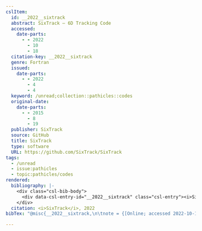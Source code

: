 ```yaml
---
cslItem:
  id: __2022__sixtrack
  abstract: SixTrack – 6D Tracking Code
  accessed:
    date-parts:
      - - 2022
        - 10
        - 18
  citation-key: __2022__sixtrack
  genre: Fortran
  issued:
    date-parts:
      - - 2022
        - 4
        - 4
  keyword: /unread;collection::pathicles::codes
  original-date:
    date-parts:
      - - 2015
        - 8
        - 19
  publisher: SixTrack
  source: GitHub
  title: SixTrack
  type: software
  URL: https://github.com/SixTrack/SixTrack
tags:
  - /unread
  - issue:pathicles
  - topic:pathicles/codes
rendered:
  bibliography: |-
    <div class="csl-bib-body">
      <div data-csl-entry-id="__2022__sixtrack" class="csl-entry"><i>SixTrack</i> 2022. SixTrack. Available at: https://github.com/SixTrack/SixTrack (Accessed: October 18, 2022).</div>
    </div>
  citation: <i>SixTrack</i>, 2022
bibTex: "@misc{__2022__sixtrack,\n\tnote = {[Online; accessed 2022-10-18]},\n\tyear = {2022},\n\tmonth = {apr 4},\n\tpublisher = {SixTrack},\n\ttitle = {SixTrack},\n\ttype = {Fortran},\n}\n\n"

---
```

